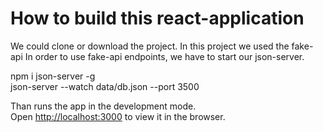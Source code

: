 
# How to build this react-application

We could clone or download the project.
In this project we used the fake-api
In order to use fake-api endpoints, we have to start our json-server.

 npm i json-server -g			<br/>
 json-server --watch data/db.json --port 3500			

Than runs the app in the development mode.\
Open [http://localhost:3000](http://localhost:3000) to view it in the browser.

